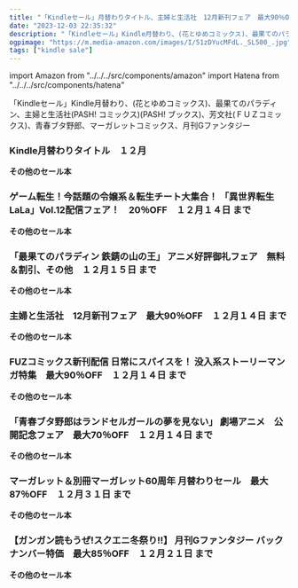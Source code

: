 ```yaml
---
title: "「Kindleセール」月替わりタイトル、主婦と生活社　12月新刊フェア　最大90％OFF、FUZコミックス新刊配信　最大90％OFF"
date: "2023-12-03 22:35:32"
description: "「Kindleセール」Kindle月替わり、(花とゆめコミックス)、最果てのパラディン、主婦と生活社(PASH! コミックス)(PASH! ブックス)、芳文社(ＦＵＺコミックス)、青春ブタ野郎、マーガレットコミックス、月刊Gファンタジー"
ogpimage: "https://m.media-amazon.com/images/I/51zDYucMFdL._SL500_.jpg"
tags: ["kindle sale"]
---
```

import Amazon from "../../../src/components/amazon"
import Hatena from "../../../src/components/hatena"

「Kindleセール」Kindle月替わり、(花とゆめコミックス)、最果てのパラディン、主婦と生活社(PASH! コミックス)(PASH! ブックス)、芳文社(ＦＵＺコミックス)、青春ブタ野郎、マーガレットコミックス、月刊Gファンタジー



### Kindle月替わりタイトル　１２月


<Amazon asin="B00MTL340G" />



<Amazon asin="B0BH3ZBK7C" />



<Amazon asin="B0BSWH46W3" />


**その他のセール本**

<Hatena src="https://kyukyunyorituryo.github.io/kindle_sale/Monthly-Change/" title=""/>

### ゲーム転生！今話題の令嬢系＆転生チート大集合！ 「異世界転生LaLa」Vol.12配信フェア！　20％OFF　１２月１４日 まで


<Amazon asin="B0BWX6FZ7P" />



<Amazon asin="B0BRQ5ZGTT" />



<Amazon asin="B0BRQ6KC4F" />


**その他のセール本**

<Hatena src="https://kyukyunyorituryo.github.io/kindle_sale/20231214s37019/" title=""/>

### 「最果てのパラディン 鉄錆の山の王」 アニメ好評御礼フェア　無料＆割引、その他　１２月１５日 まで


<Amazon asin="B01DF0O1N8" />



<Amazon asin="B075GFVTH2" />


**その他のセール本**

<Hatena src="https://kyukyunyorituryo.github.io/kindle_sale/20231215s36966/" title=""/>

### 主婦と生活社　12月新刊フェア　最大90％OFF　１２月１４日 まで


<Amazon asin="B0C13BCFN4" />



<Amazon asin="B0C1391VPR" />



<Amazon asin="B0B1HK8J9C" />


**その他のセール本**

<Hatena src="https://kyukyunyorituryo.github.io/kindle_sale/20231214s37148/" title=""/>

### FUZコミックス新刊配信 日常にスパイスを！ 没入系ストーリーマンガ特集　最大90％OFF　１２月１４日 まで


<Amazon asin="B0CJTFHHHQ" />



<Amazon asin="B0BWDWCLHX" />



<Amazon asin="B0BNBLMKV9" />


**その他のセール本**

<Hatena src="https://kyukyunyorituryo.github.io/kindle_sale/20231214s37106/" title=""/>

### 「青春ブタ野郎はランドセルガールの夢を見ない」 劇場アニメ　公開記念フェア　最大70％OFF　１２月１４日 まで


<Amazon asin="B00NH9AZTM" />



<Amazon asin="B0C93FVGKB" />


**その他のセール本**

<Hatena src="https://kyukyunyorituryo.github.io/kindle_sale/20231214s36988/" title=""/>

### マーガレット＆別冊マーガレット60周年 月替わりセール　最大87％OFF　１２月３１日 まで


<Amazon asin="B0BZZ45V33" />



<Amazon asin="B09KV3CCKK" />



<Amazon asin="B093L1WDTG" />


**その他のセール本**

<Hatena src="https://kyukyunyorituryo.github.io/kindle_sale/20231231s36980/" title=""/>

### 【ガンガン読もうぜ!スクエニ冬祭り!!】 月刊Gファンタジー バックナンバー特価　最大85％OFF　１２月２１日 まで


<Amazon asin="B0CBPQ98MC" />


**その他のセール本**

<Hatena src="https://kyukyunyorituryo.github.io/kindle_sale/20231221s37039/" title=""/>